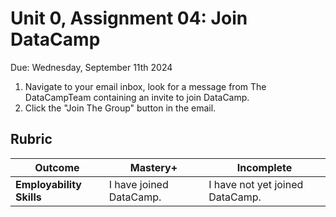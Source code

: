 # Unit 0, Assignment 04: Join DataCamp
Due: Wednesday, September 11th 2024

1. Navigate to your email inbox, look for a message from The DataCampTeam containing an invite to join DataCamp.
2. Click the "Join The Group" button in the email.

## Rubric

|Outcome|Mastery+|Incomplete|
|---|---|---|
|**Employability Skills**|I have joined DataCamp.|I have not yet joined DataCamp.|
